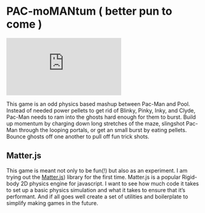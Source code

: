# PAC-moMANtum ( better pun to come )
![](https://img.dafont.com/preview.php?text=PAC+-+moMANtum&ttf=pacfont0&ext=1&size=50&psize=m&y=57)

This game is an odd physics based mashup between Pac-Man and Pool. Instead of needed power pellets to get rid of Blinky, Pinky, Inky, and Clyde, Pac-Man needs to ram into the ghosts hard enough for them to burst. 
Build up momentum by charging down long stretches of the maze, slingshot Pac-Man through the looping portals, or get an small burst by eating pellets. 
Bounce ghosts off one another to pull off fun trick shots. 

## Matter.js 
This game is meant not only to be fun(!) but also as an experiment. I am trying out the [Matter.js](http://brm.io/matter-js/)) library for the first time. Matter.js is a popular Rigid-body 2D physics engine for javascript. 
I want to see how much code it takes to set up a basic physics simulation and what it takes to ensure that it’s performant. And if all goes well create a set of utilities and boilerplate to simplify making games in the future.
